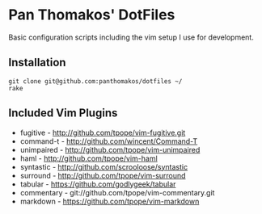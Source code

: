 # Pan Thomakos' DotFiles

Basic configuration scripts including the vim setup I use for development.

## Installation

    git clone git@github.com:panthomakos/dotfiles ~/
    rake

## Included Vim Plugins

* fugitive - http://github.com/tpope/vim-fugitive.git
* command-t - http://github.com/wincent/Command-T
* unimpaired - http://github.com/tpope/vim-unimpaired
* haml - http://github.com/tpope/vim-haml
* syntastic - http://github.com/scrooloose/syntastic
* surround - http://github.com/tpope/vim-surround
* tabular - https://github.com/godlygeek/tabular
* commentary - git://github.com/tpope/vim-commentary.git
* markdown - https://github.com/tpope/vim-markdown
